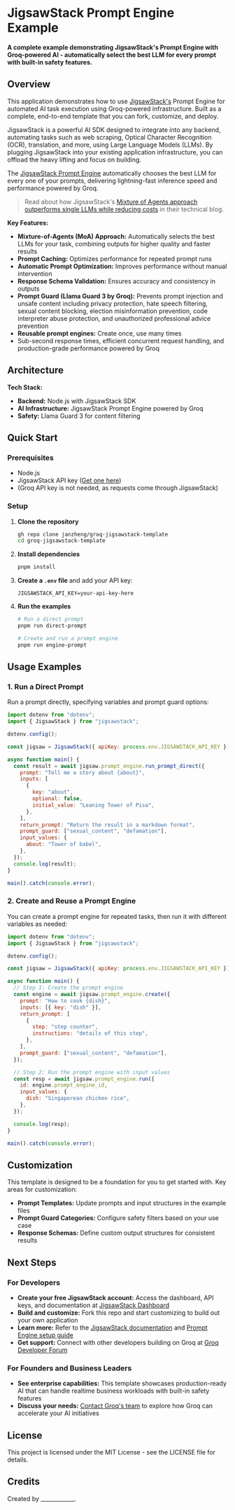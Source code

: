 # JigsawStack Prompt Engine Example

**A complete example demonstrating JigsawStack's Prompt Engine with Groq-powered AI - automatically select the best LLM for every prompt with built-in safety features.**

## Overview

This application demonstrates how to use [JigsawStack's](https://jigsawstack.com) Prompt Engine for automated AI task execution using Groq-powered infrastructure. Built as a complete, end-to-end template that you can fork, customize, and deploy.

JigsawStack is a powerful AI SDK designed to integrate into any backend, automating tasks such as web scraping, Optical Character Recognition (OCR), translation, and more, using Large Language Models (LLMs). By plugging JigsawStack into your existing application infrastructure, you can offload the heavy lifting and focus on building.

The [JigsawStack Prompt Engine](https://jigsawstack.com/docs/examples/core-ai/prompt-engine) automatically chooses the best LLM for every one of your prompts, delivering lightning-fast inference speed and performance powered by Groq.

> Read about how JigsawStack's [Mixture of Agents approach outperforms single LLMs while reducing costs](https://jigsawstack.com/blog/jigsawstack-mixture-of-agents-moa-outperform-any-single-llm-and-reduce-cost-with-prompt-engine) in their technical blog.

**Key Features:**
- **Mixture-of-Agents (MoA) Approach:** Automatically selects the best LLMs for your task, combining outputs for higher quality and faster results
- **Prompt Caching:** Optimizes performance for repeated prompt runs
- **Automatic Prompt Optimization:** Improves performance without manual intervention
- **Response Schema Validation:** Ensures accuracy and consistency in outputs
- **Prompt Guard (Llama Guard 3 by Groq):** Prevents prompt injection and unsafe content including privacy protection, hate speech filtering, sexual content blocking, election misinformation prevention, code interpreter abuse protection, and unauthorized professional advice prevention
- **Reusable prompt engines:** Create once, use many times
- Sub-second response times, efficient concurrent request handling, and production-grade performance powered by Groq

## Architecture

**Tech Stack:**
- **Backend:** Node.js with JigsawStack SDK
- **AI Infrastructure:** JigsawStack Prompt Engine powered by Groq
- **Safety:** Llama Guard 3 for content filtering

## Quick Start

### Prerequisites
- Node.js
- JigsawStack API key ([Get one here](https://jigsawstack.com))
- (Groq API key is not needed, as requests come through JigsawStack)

### Setup

1. **Clone the repository**
   ```bash
   gh repo clone janzheng/groq-jigsawstack-template
   cd groq-jigsawstack-template
   ```

2. **Install dependencies**
   ```bash
   pnpm install
   ```

3. **Create a `.env` file** and add your API key:
   ```env
   JIGSAWSTACK_API_KEY=your-api-key-here
   ```

4. **Run the examples**
   ```bash
   # Run a direct prompt
   pnpm run direct-prompt
   
   # Create and run a prompt engine
   pnpm run engine-prompt
   ```

## Usage Examples

### 1. Run a Direct Prompt
Run a prompt directly, specifying variables and prompt guard options:

```js
import dotenv from "dotenv";
import { JigsawStack } from "jigsawstack";

dotenv.config();

const jigsaw = JigsawStack({ apiKey: process.env.JIGSAWSTACK_API_KEY });

async function main() {
  const result = await jigsaw.prompt_engine.run_prompt_direct({
    prompt: "Tell me a story about {about}",
    inputs: [
      {
        key: "about",
        optional: false,
        initial_value: "Leaning Tower of Pisa",
      },
    ],
    return_prompt: "Return the result in a markdown format",
    prompt_guard: ["sexual_content", "defamation"],
    input_values: {
      about: "Tower of babel",
    },
  });
  console.log(result);
}

main().catch(console.error);
```

### 2. Create and Reuse a Prompt Engine
You can create a prompt engine for repeated tasks, then run it with different variables as needed:

```js
import dotenv from "dotenv";
import { JigsawStack } from "jigsawstack";

dotenv.config();

const jigsaw = JigsawStack({ apiKey: process.env.JIGSAWSTACK_API_KEY });

async function main() {
  // Step 1: Create the prompt engine
  const engine = await jigsaw.prompt_engine.create({
    prompt: "How to cook {dish}",
    inputs: [{ key: "dish" }],
    return_prompt: [
      {
        step: "step counter",
        instructions: "details of this step",
      },
    ],
    prompt_guard: ["sexual_content", "defamation"],
  });

  // Step 2: Run the prompt engine with input values
  const resp = await jigsaw.prompt_engine.run({
    id: engine.prompt_engine_id,
    input_values: {
      dish: "Singaporean chicken rice",
    },
  });

  console.log(resp);
}

main().catch(console.error);
```

## Customization
This template is designed to be a foundation for you to get started with. Key areas for customization:
- **Prompt Templates:** Update prompts and input structures in the example files
- **Prompt Guard Categories:** Configure safety filters based on your use case
- **Response Schemas:** Define custom output structures for consistent results

## Next Steps
### For Developers
- **Create your free JigsawStack account:** Access the dashboard, API keys, and documentation at [JigsawStack Dashboard](https://jigsawstack.com/dashboard)
- **Build and customize:** Fork this repo and start customizing to build out your own application
- **Learn more:** Refer to the [JigsawStack documentation](https://docs.jigsawstack.com) and [Prompt Engine setup guide](https://docs.jigsawstack.com/prompt-engine)
- **Get support:** Connect with other developers building on Groq at [Groq Developer Forum](https://community.groq.com)

### For Founders and Business Leaders
- **See enterprise capabilities:** This template showcases production-ready AI that can handle realtime business workloads with built-in safety features
- **Discuss your needs:** [Contact Groq's team](https://groq.com/enterprise-access/) to explore how Groq can accelerate your AI initiatives

## License
This project is licensed under the MIT License - see the LICENSE file for details.

## Credits
Created by ____________. 